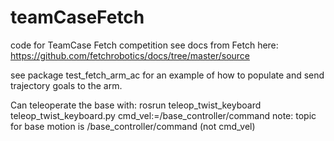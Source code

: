 # teamCaseFetch
code for TeamCase Fetch competition
see docs from Fetch here:
https://github.com/fetchrobotics/docs/tree/master/source

see package test_fetch_arm_ac for an example of how to populate and send trajectory goals to the arm.

Can teleoperate the base with:
rosrun teleop_twist_keyboard teleop_twist_keyboard.py cmd_vel:=/base_controller/command
note: topic for base motion is /base_controller/command (not cmd_vel)

